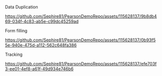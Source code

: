 Data Duplication


https://github.com/Sephire81/PearsonDemoRepo/assets/115628137/9b8db469-034f-4c83-ab5e-c99dc45259ad


Form filling


https://github.com/Sephire81/PearsonDemoRepo/assets/115628137/0b93f55e-940e-475d-a112-562c648fa386


Tracking


https://github.com/Sephire81/PearsonDemoRepo/assets/115628137/efe703f3-ee01-4ef8-a61f-49d934e746b6

